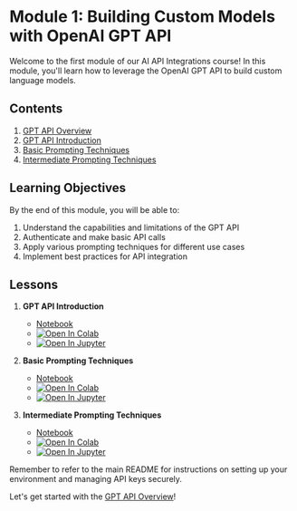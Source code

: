 # Module 1: Building Custom Models with OpenAI GPT API

Welcome to the first module of our AI API Integrations course! In this module, you'll learn how to leverage the OpenAI GPT API to build custom language models.

## Contents

1. [GPT API Overview](./00_gpt-api-overview.md)
2. [GPT API Introduction](./01_gpt-api-intro.ipynb)
3. [Basic Prompting Techniques](./02_basic-prompting-techniques.ipynb)
4. [Intermediate Prompting Techniques](./03_intermediate-prompting-techniques.ipynb)

## Learning Objectives

By the end of this module, you will be able to:

1. Understand the capabilities and limitations of the GPT API
2. Authenticate and make basic API calls
3. Apply various prompting techniques for different use cases
4. Implement best practices for API integration

## Lessons

1. **GPT API Introduction**
   - [Notebook](./01_gpt-api-intro.ipynb)
   - [![Open In Colab](https://colab.research.google.com/assets/colab-badge.svg)](https://colab.research.google.com/github/jared-mccoy/AI-API-Integration-Course/blob/main/modules/01_gpt_api/01_gpt-api-intro.ipynb)
   - [![Open In Jupyter](https://img.shields.io/badge/Open%20in-Jupyter-orange)](https://mybinder.org/v2/gh/jared-mccoy/AI-API-Integration-Course/main?filepath=modules/01_gpt_api/01_gpt-api-intro.ipynb)

2. **Basic Prompting Techniques**
   - [Notebook](./02_basic-prompting-techniques.ipynb)
   - [![Open In Colab](https://colab.research.google.com/assets/colab-badge.svg)](https://colab.research.google.com/github/jared-mccoy/AI-API-Integration-Course/blob/main/modules/01_gpt_api/02_basic-prompting-techniques.ipynb)
   - [![Open In Jupyter](https://img.shields.io/badge/Open%20in-Jupyter-orange)](https://mybinder.org/v2/gh/jared-mccoy/AI-API-Integration-Course/main?filepath=modules/01_gpt_api/02_basic-prompting-techniques.ipynb)

3. **Intermediate Prompting Techniques**
   - [Notebook](./03_intermediate-prompting-techniques.ipynb)
   - [![Open In Colab](https://colab.research.google.com/assets/colab-badge.svg)](https://colab.research.google.com/github/jared-mccoy/AI-API-Integration-Course/blob/main/modules/01_gpt_api/03_intermediate-prompting-techniques.ipynb)
   - [![Open In Jupyter](https://img.shields.io/badge/Open%20in-Jupyter-orange)](https://mybinder.org/v2/gh/jared-mccoy/AI-API-Integration-Course/main?filepath=modules/01_gpt_api/03_intermediate-prompting-techniques.ipynb)

Remember to refer to the main README for instructions on setting up your environment and managing API keys securely.

Let's get started with the [GPT API Overview](./00_gpt-api-overview.md)!
